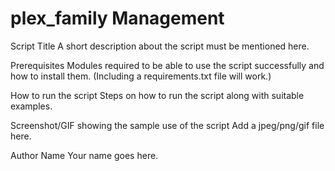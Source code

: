 # plex_family Management

Script Title
A short description about the script must be mentioned here.

Prerequisites
Modules required to be able to use the script successfully and how to install them. (Including a requirements.txt file will work.)

How to run the script
Steps on how to run the script along with suitable examples.

Screenshot/GIF showing the sample use of the script
Add a jpeg/png/gif file here.

Author Name
Your name goes here.
